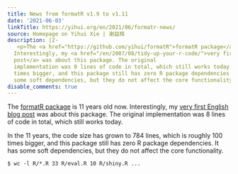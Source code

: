 ```yaml
---
title: News from formatR v1.9 to v1.11
date: '2021-06-03'
linkTitle: https://yihui.org/en/2021/06/formatr-news/
source: Homepage on Yihui Xie | 谢益辉
description: |2-
   <p>The <a href="https://github.com/yihui/formatR">formatR package</a> is 11 years old now.
  Interestingly, my <a href="/en/2007/08/tidy-up-your-r-code/">very first English blog
  post</a> was about this package. The original
  implementation was 8 lines of code in total, which still works today.</p> <p>In the 11 years, the code size has grown to 784 lines, which is roughly 100
  times bigger, and this package still has zero R package dependencies. It has
  some soft dependencies, but they do not affect the core functionality.</p> <pre><code class="language-sh">$ wc -l R/*.R 33 R/eval.R 10 R/shiny.R ...
disable_comments: true
---
```

 <p>The <a href="https://github.com/yihui/formatR">formatR package</a> is 11 years old now.
Interestingly, my <a href="/en/2007/08/tidy-up-your-r-code/">very first English blog
post</a> was about this package. The original
implementation was 8 lines of code in total, which still works today.</p> <p>In the 11 years, the code size has grown to 784 lines, which is roughly 100
times bigger, and this package still has zero R package dependencies. It has
some soft dependencies, but they do not affect the core functionality.</p> <pre><code class="language-sh">$ wc -l R/*.R 33 R/eval.R 10 R/shiny.R ...